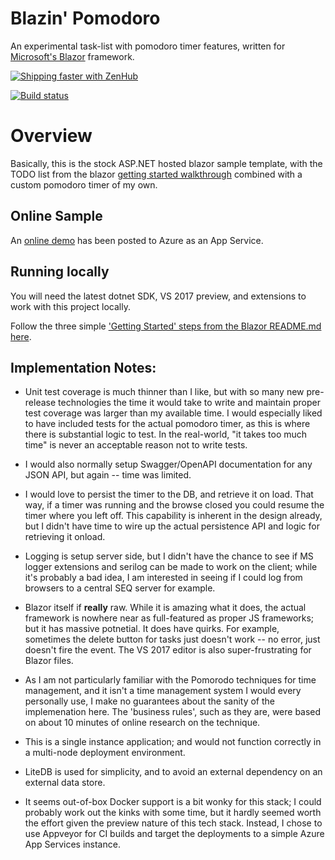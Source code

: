 # Blazin' Pomodoro

An experimental task-list with pomodoro timer features, written for [Microsoft's Blazor](https://github.com/aspnet/Blazor) framework.

[![Shipping faster with ZenHub](https://cdn.rawgit.com/ZenHubIO/support/master/zenhub-badge.svg)](https://zenhub.com)

[![Build status](https://ci.appveyor.com/api/projects/status/5lhjs3c6sfq4h726?svg=true)](https://ci.appveyor.com/project/StephenRedd/blazin-pomodoro)

# Overview

Basically, this is the stock ASP.NET hosted blazor sample template, with the TODO list from the blazor [getting started walkthrough](https://blogs.msdn.microsoft.com/webdev/2018/03/22/get-started-building-net-web-apps-in-the-browser-with-blazor) combined with a custom pomodoro timer of my own. 

## Online Sample

An [online demo](https://blazinpomodorosample.azurewebsites.net) has been posted to Azure as an App Service.

## Running locally

You will need the latest dotnet SDK, VS 2017 preview, and extensions to work with this project locally. 

Follow the three simple ['Getting Started' steps from the Blazor README.md here](https://github.com/aspnet/Blazor#getting-started). 


## Implementation Notes:

- Unit test coverage is much thinner than I like, but with so many new pre-release technologies the time it would take to write and maintain proper test coverage was larger than my available time. I would especially liked to have included tests for the actual pomodoro timer, as this is where there is substantial logic to test. In the real-world, "it takes too much time" is never an acceptable reason not to write tests.

- I would also normally setup Swagger/OpenAPI documentation for any JSON API, but again -- time was limited.

- I would love to persist the timer to the DB, and retrieve it on load. That way, if a timer was running and the browse closed you could resume the timer where you left off. This capability is inherent in the design already, but I didn't have time to wire up the actual persistence API and logic for retrieving it onload.

- Logging is setup server side, but I didn't have the chance to see if MS logger extensions and serilog can be made to work on the client; while it's probably a bad idea, I am interested in seeing if I could log from browsers to a central SEQ server for example.

- Blazor itself if **really** raw. While it is amazing what it does, the actual framework is nowhere near as full-featured as proper JS frameworks; but it has massive potnetial. It does have quirks. For example, sometimes the delete button for tasks just doesn't work -- no error, just doesn't fire the event. The VS 2017 editor is also super-frustrating for Blazor files.

- As I am not particularly familiar with the Pomorodo techniques for time management, and it isn't a time management system I would every personally use, I make no guarantees about the sanity of the implemenation here. The 'business rules', such as they are, were based on about 10 minutes of online research on the technique.

- This is a single instance application; and would not function correctly in a multi-node deployment environment.

- LiteDB is used for simplicity, and to avoid an external dependency on an external data store. 

- It seems out-of-box Docker support is a bit wonky for this stack; I could probably work out the kinks with some time, but it hardly seemed worth the effort given the preview nature of this tech stack. Instead, I chose to use Appveyor for CI builds and target the deployments to a simple Azure App Services instance.